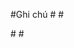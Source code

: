 #Ghi chú 
#<!-- Định dạng thành Tiền tệ -->
#<td th:text="${#strings.replace(
  #numbers.formatDecimal(voucher?.discount, 0, 'COMMA', 2, 'POINT'), 
  '.00', ''
)} + ' VNĐ'"></td>

#<!-- Định dạng Thời gian Bắt đầu Ngày và Giờ -->
#<td th:text="${#temporals.format(voucher?.start_time, 'dd-MM-yyyy HH:mm')}"></td>
